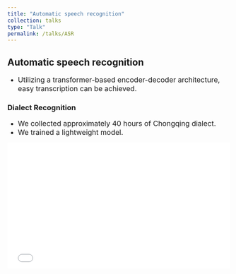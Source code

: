 ```yaml
---
title: "Automatic speech recognition"
collection: talks
type: "Talk"
permalink: /talks/ASR
---
```


## Automatic speech recognition 
- <font size=3> Utilizing a transformer-based encoder-decoder architecture, easy transcription can be achieved.</font>  

### Dialect Recognition
- <font size=3> We collected approximately 40 hours of Chongqing dialect.</font>
- <font size=3> We trained a lightweight model. </font>
 <div style="position: relative; padding-bottom: 56.25%; height: 0; overflow: hidden; max-width: 100%; height: auto;">
    <iframe 
    src="//player.bilibili.com/player.html?isOutside=true&aid=1705132836&bvid=BV1dT421i7ZU&cid=1562461104&autoplay=0" 
    style="position: absolute; top: 0; left: 0; width: 100%; height: 100%;" 
    frameborder="0" 
    allowfullscreen="true">
    </iframe>
  </div>
 
